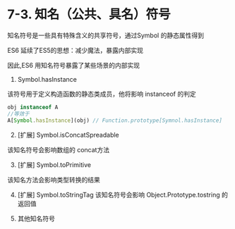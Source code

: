 # 7-3. 知名（公共、具名）符号

知名符号是一些具有特殊含义的共享符号，通过Symbol 的静态属性得到

ES6 延续了ES5的思想：减少魔法，暴露内部实现

因此,ES6 用知名符号暴露了某些场景的内部实现

1. Symbol.hasInstance

该符号用于定义构造函数的静态类成员，他将影响 instanceof 的判定

```js
obj instanceof A
//等效于
A[Symbol.hasInstance](obj) // Function.prototype[Symnol.hasInstance]
```
2. [扩展] Symbol.isConcatSpreadable

该知名符号会影响数组的 concat方法

3. [扩展] Symbol.toPrimitive

该知名方法会影响类型转换的结果

4. [扩展] Symbol.toStringTag
该知名符号会影响 Object.Prototype.tostring 的返回值

5. 其他知名符号